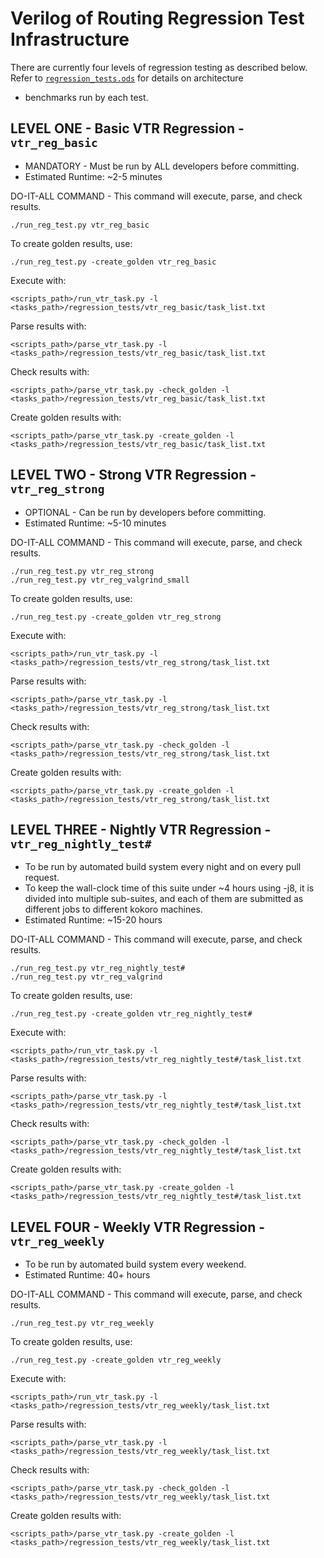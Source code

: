 # Verilog of Routing Regression Test Infrastructure

There are currently four levels of regression testing as described below. Refer
to [`regression_tests.ods`](./regression_tests.ods) for details on architecture
+ benchmarks run by each test.

## LEVEL ONE - Basic VTR Regression - `vtr_reg_basic`

 * MANDATORY - Must be run by ALL developers before committing.
 * Estimated Runtime: ~2-5 minutes

DO-IT-ALL COMMAND - This command will execute, parse, and check results.
```
./run_reg_test.py vtr_reg_basic
```
To create golden results, use:
```
./run_reg_test.py -create_golden vtr_reg_basic
```

Execute with:
```
<scripts_path>/run_vtr_task.py -l <tasks_path>/regression_tests/vtr_reg_basic/task_list.txt
```

Parse results with:
```
<scripts_path>/parse_vtr_task.py -l <tasks_path>/regression_tests/vtr_reg_basic/task_list.txt
```

Check results with:
```
<scripts_path>/parse_vtr_task.py -check_golden -l <tasks_path>/regression_tests/vtr_reg_basic/task_list.txt
```

Create golden results with:
```
<scripts_path>/parse_vtr_task.py -create_golden -l <tasks_path>/regression_tests/vtr_reg_basic/task_list.txt
```

## LEVEL TWO - Strong VTR Regression - `vtr_reg_strong`

 * OPTIONAL - Can be run by developers before committing.
 * Estimated Runtime: ~5-10 minutes

DO-IT-ALL COMMAND - This command will execute, parse, and check results.
```
./run_reg_test.py vtr_reg_strong
./run_reg_test.py vtr_reg_valgrind_small
```
To create golden results, use:
```
./run_reg_test.py -create_golden vtr_reg_strong
```

Execute with:
```
<scripts_path>/run_vtr_task.py -l <tasks_path>/regression_tests/vtr_reg_strong/task_list.txt
```

Parse results with:
```
<scripts_path>/parse_vtr_task.py -l <tasks_path>/regression_tests/vtr_reg_strong/task_list.txt
```

Check results with:
```
<scripts_path>/parse_vtr_task.py -check_golden -l <tasks_path>/regression_tests/vtr_reg_strong/task_list.txt
```

Create golden results with:
```
<scripts_path>/parse_vtr_task.py -create_golden -l <tasks_path>/regression_tests/vtr_reg_strong/task_list.txt
```

## LEVEL THREE  - Nightly VTR Regression - `vtr_reg_nightly_test#`

 * To be run by automated build system every night and on every pull request.
 * To keep the wall-clock time of this suite under ~4 hours using -j8, it is divided into multiple sub-suites, and each of them are submitted as different jobs to different kokoro machines. 
 * Estimated Runtime: ~15-20 hours

DO-IT-ALL COMMAND - This command will execute, parse, and check results.
```
./run_reg_test.py vtr_reg_nightly_test#
./run_reg_test.py vtr_reg_valgrind
```

To create golden results, use:
```
./run_reg_test.py -create_golden vtr_reg_nightly_test#
```

Execute with:
```
<scripts_path>/run_vtr_task.py -l <tasks_path>/regression_tests/vtr_reg_nightly_test#/task_list.txt
```

Parse results with:
```
<scripts_path>/parse_vtr_task.py -l <tasks_path>/regression_tests/vtr_reg_nightly_test#/task_list.txt
```

Check results with:
```
<scripts_path>/parse_vtr_task.py -check_golden -l <tasks_path>/regression_tests/vtr_reg_nightly_test#/task_list.txt
```

Create golden results with:
```
<scripts_path>/parse_vtr_task.py -create_golden -l <tasks_path>/regression_tests/vtr_reg_nightly_test#/task_list.txt
```


## LEVEL FOUR - Weekly VTR Regression - `vtr_reg_weekly`

 * To be run by automated build system every weekend.
 * Estimated Runtime: 40+ hours

DO-IT-ALL COMMAND - This command will execute, parse, and check results.
```
./run_reg_test.py vtr_reg_weekly
```

To create golden results, use:
```
./run_reg_test.py -create_golden vtr_reg_weekly
```

Execute with:
```
<scripts_path>/run_vtr_task.py -l <tasks_path>/regression_tests/vtr_reg_weekly/task_list.txt
```

Parse results with:
```
<scripts_path>/parse_vtr_task.py -l <tasks_path>/regression_tests/vtr_reg_weekly/task_list.txt
```

Check results with:
```
<scripts_path>/parse_vtr_task.py -check_golden -l <tasks_path>/regression_tests/vtr_reg_weekly/task_list.txt
```

Create golden results with:
```
<scripts_path>/parse_vtr_task.py -create_golden -l <tasks_path>/regression_tests/vtr_reg_weekly/task_list.txt
```
